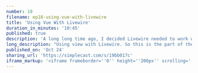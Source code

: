 ```yaml
---
number: 18
filename: ep18-using-vue-with-livewire
title: 'Using Vue With Livewire'
duration_in_minutes: '10:45'
published: true
description: 'A long long time ago, I decided Livewire needed to work well with Vue. This episode describes the journey I made to get there and my current thoughts and questions about the future. Will Livewire continue to support Vue? I''m less and less confident!'
long_description: "Using view with Livewire. So this is the part of the show where Larry comes out and sings a silly song. This is the part of the show my lyric on talk where I you know this for me was like a show-stopping moment. Like, you know, I was demoing some pretty cool stuff with Livewire getting you know, the audience seemed to be pretty engaged that I showed how you can pop into view component and instead of the model you can do while your model and you get the same data binding.\r\n\r\nThen you just use a view component that you already have and that there was this moment like I expected Applause, but nobody applauded it was just silent and then I said something like pretty cool huh? And then a bunch of people started clapping and I mean, I think it was just one of those moments where everybody was like what the f like.\r\n\r\nWow. Did this even what like, how does that work? And it is pretty crazy that that that Prospect of like yeah live where all this is really cool. Yeah, but you know, I love you like I need view for you know, my little I don't know tag input elements or whatever you think you need view for and and this was a moment where I was like, whoa, I can use both.\r\n\r\nYeah, so I really wanted. Live where to work with UJS. I don't we haven't really talked about the whole strategy of how I got that to work. It's actually kind of a funny story. So maybe I'll give you the skinny of it, but basically view JS does Dom dipping right like few JS is a front-end framework that.\r\n\r\nYou know, your component is rendered. It renders the template. All right. So how does view work view takes your template turns it into basically render functions render function that spits out a virtual Dom which is a Json tree of elements and their attributes and their children. And then anytime something's updated.\r\n\r\nIt re-renders that little Json tree the virtual Dom. It takes a difference of the two dumbs. You know, the one that's like actually implemented and like shown on the screen and the new one that it just rendered out of the component takes a dip and then it patches so it updates on the screen and then your page updates and everybody's happy and all is well.\r\n\r\nIt's basically have UJS works. That's how most front-end Frameworks kind of work. So live. Where does the same thing kind of accept it gets the Dom from from the server instead of managing virtual Dom trees. It gets it in plain HTML does the Dom dipping and patching? So you have two things that are both trying to different patch the Dom they're trying to control the Dom they they have control over their own little domains.\r\n\r\nSo it's an issue at first I thought well. Livewire is just not going to work with UJS. It's just not in the cards for it. But this is one of those examples of me thinking like me learning pretty early on that. Okay, anything that I think is impossible or like way too hard to bother with that's not necessarily true.\r\n\r\nLike don't trust that instinct give it time. The the solution might present itself. If you feel like it's mandatory. If you feel like it needs to happen just decide that it has to happen and then figure out how to do it. This is one of those things that you know, took me a long time at first. I thought no not possible.\r\n\r\nThen I thought this is huge for the success of live where I like for people to use this in their apps. They're going to want to use View and if they can it's going to be huge for like, you know, just adoption in general. So I decided that you know, if they if it all possible this thing needs to happen.\r\n\r\nI need to make it happen somehow. So I couldn't really I tried a bunch of things. You know, I like just I tried, you know, letting View kind of handle the Dom and then Live Wire after the fact and whatever and like reinitializing view after Livewire updated everything and all this stuff, but they're man, there's crazy things like when you initialize view inside of a so you have your div your div with an ID of app and then you initialize your view component on that page and it takes control of that div and then adds all that stuff.\r\n\r\nSo whatever HTML you have. Vue.js is going. Take that HTML and strip out all the white space in the new lines are all the like new line tags so you don't realize it. But when you're when you're right, like when you hit enter inside an HTML file, you're actually adding an element in the Dom. It's a text element.\r\n\r\nSo if you're actually crawling the Dom with like next element or sit or sibling next to bling or whatever, you'll get these elements, but they're not. They're not normal element nodes or whatever. I forget all the names. It's a the text element and they have a body of a new line character, you know, so so I was having this this and that's all included in the Dom dipping stuff so live, where's doing this Dom dipping, but when you initialize view view wipes out all those new line breaks so live wires getting a mismatch.\r\n\r\nIt's saying hey from the server. I'm getting these line breaks. I'm looking in the Dom there's no line breaks. And so every time it's doing all this crazy stuff. It's just crazy. So I was really frustrated and I didn't really know how to make it work. So I stride to manually remove the line breaks on the server side like parse out the HTML before I send it to the front end tried a bunch of different things.\r\n\r\nBasically what I ended up doing what the answer was and this is funny because I my buddy Mitch and I like we just paired on this in my apartment for probably like 4 hours one evening. We put the laptop up on the screen and we just switched off driving. I sat on the couch and he would just you know hack at it.\r\n\r\nSee if you can get something working then we switch off and I try to get something working and we honestly we couldn't we got a couple things working but we couldn't get anything work in like really reliably that felt good and then it just kind of hit me like what if I let view manage the Dom. And Live Wire gets the one live or gets the HTML back from the server.\r\n\r\nIt will take the HTML render it, you know, like put it into the Dom like not in the real Don yet, but just like fake mounted into some invisible Dom if you're probably totally lost on this if you're not super familiar with like JavaScript Dom stuff, but you know, like you can document dot create element and do stuff with that and that's dumb but it's just not mounted on the page, but it exists, you know, So do that sort of thing create some Dom element that's not on the page.\r\n\r\nBut with all this HTML and then initialize a dummy view instance, like initialize it with view with with just a blank view instance. And just to have you do the formatting now views done the formatting and now I can do the Dom diff because. Because it's going to match whatever view did to the code before it's kind of hard to explain.\r\n\r\nBut basically that's that's kind of the solution that's in place right now is like live there goes his view on this page. Okay views on this page, then I'll let view do the manipulating so that all the Dom diffs, you know work well and whatever again hard to explain I also detect if if I am doing the Dom dipping and one of the elements is a view component.\r\n\r\nI skip it in Live Wire and I let you handle that component completely. So anyway, that's the solution it's been that way for a long time and that works pretty well, but there's a bunch of little weird issues, you know, like one issue is well events, like if you admit events and view, they're not native Dom events or not those like custom events that you can listen to with like document dot add event.\r\n\r\nListener. Their views has its own event bus, you know, so I hack into that a little bit to get wire model to work, but the other event emission stuff just doesn't work. That's kind of a bummer. And then also if you add view components like conditionally with view with Livewire like with blade add if you know Live Wire doesn't know to reinitialize like the view instance and so I don't know.\r\n\r\nI'm sure there's a kind of quick fix that would make that work but. But there's you know a little little bugs. I'm trying to make two front-end Frameworks work well with each other which is kind of hard. So basically the other day you probably saw my tweet but I discovered off this is funny because D: die I haven't released this podcast yet that no plans to merge podcast, but on the last no plans to merge podcast.\r\n\r\nWe basically I'm basically telling him. Okay, dude, here's what I need. I need something that allows me to write a view component, but not have View. Like take over the whole app. I just need View kind of isolated to its own component. Like if I make like a some custom input component. I want to have a tag called some custom input and I don't want like a view name space around it.\r\n\r\nI don't want it to be in a view environment. I just want that element to be like a custom web component written in view that just kind of lives on its own. Not long after we recorded a podcast I started digging and I basically discovered exactly what I've been looking for. I don't know why I haven't looked explicitly before.\r\n\r\nThere's a package called view custom element. I think that basically turns any view component into a web component. And if you're not familiar with web components web components are it's like a it's a I don't want to say up and coming because it's been up and coming for a long time. It's an API that's likes gonna suppose.\r\n\r\nI don't know the promise is that native browser functionality will allow you to make custom web custom elements like a normal element, but custom with its own JavaScript functionality and template just like a component like a react component or a view component, but this will be like native in browser functionality and it does exist already but there's lots of hard things hard problems with it uses the shadow Dom if you never heard of The Shadow Dom it's a whole topic, but basically it takes your view component.\r\n\r\nIt turns it into a custom web element, which is awesome because you get all the benefits of custom web elements, like just native browser support, but you don't have to deal with all the annoying API of writing them and you know native JavaScript. So basically this is huge for Livewire and I kind of thought that and I tweeted it out whenever then I was pairing with somebody a client of mine.\r\n\r\nAnd he's like, yeah, I really want to add this view component into my life where component but you know, I can't get it to work and you know, we could have massaged it got it to work and I was pretty doubtful about it. But and this had to do with that conditional loading thing that I was like, oh man, I should do this view custom element thing.\r\n\r\nI pulled it in. And Bam, like it just worked beautifully because Livewire just thinks it's normal Dom because views not trying to like hijack everything. So I don't know if this makes sense to you, but I know I'm like cramming in what I wanted to be the whole episode in the last 10 seconds, but.\r\n\r\nBut our times over I'm watching the time go that's what I think the future of view is. Okay, I'll go ten extra seconds to tell you that the future of view not the future of you. The future of view with Live Wire is going to be these custom web elements. I think I'm going to remove the like. Promise of using your view inside along with Livewire because it's just kind of I don't know.\r\n\r\nIt just seems like it's going to spell out disaster. Just tell people if you really want to use your view components use this view custom element package and Adam that way and it'll be clean and like it'll just work perfectly so many less unknowns and you can listen to the. The events because this package converts those View events in a native Dom events.\r\n\r\nSo this is kind of like a high-level me blabbering on about View and Livewire skipping over a lot of stuff, but I don't know. Hopefully you found it enjoyable. Thanks for the extra 44 seconds. Enjoy your hike."
published_on: 'Oct 24'
sharing_url: 'https://simplecast.com/s/19bb017c'
iframe_markup: '<iframe frameborder=''0'' height=''200px'' scrolling=''no'' seamless src=''https://embed.simplecast.com/19bb017c?color=f5f5f5'' width=''100%''></iframe>'
---
```

